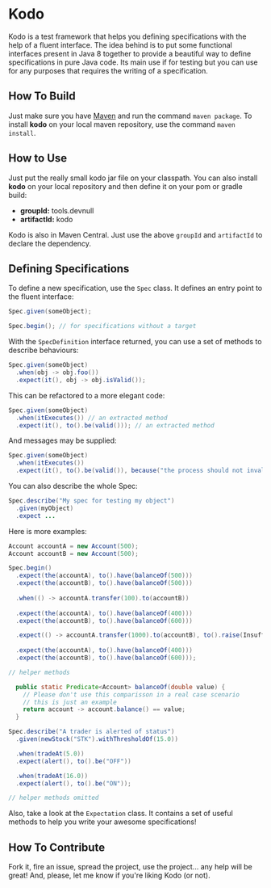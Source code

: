 # Kodo

Kodo is a test framework that helps you defining specifications with the help of a fluent interface. The idea behind
is to put some functional interfaces present in Java 8 together to provide a beautiful way to define specifications
in pure Java code. Its main use if for testing but you can use for any purposes that requires the writing of a
specification.

## How To Build

Just make sure you have [Maven][] and run the command `maven package`. To install **kodo** on your local maven repository, use the command `maven install`.

## How to Use

Just put the really small kodo jar file on your classpath. You can also install **kodo** on your local repository
and then define it on your pom or gradle build:

- **groupId:** tools.devnull
- **artifactId:** kodo

Kodo is also in Maven Central. Just use the above `groupId` and `artifactId` to declare the dependency.

## Defining Specifications

To define a new specification, use the `Spec` class. It defines an entry point to the fluent interface:

~~~java
Spec.given(someObject);

Spec.begin(); // for specifications without a target 
~~~

With the `SpecDefinition` interface returned, you can use a set of methods to describe behaviours:

~~~java
Spec.given(someObject)
  .when(obj -> obj.foo())
  .expect(it(), obj -> obj.isValid());
~~~

This can be refactored to a more elegant code:

~~~java
Spec.given(someObject)
  .when(itExecutes()) // an extracted method
  .expect(it(), to().be(valid())); // an extracted method
~~~

And messages may be supplied:

~~~java
Spec.given(someObject)
  .when(itExecutes())
  .expect(it(), to().be(valid()), because("the process should not invalidate the object"));
~~~

You can also describe the whole Spec:

~~~java
Spec.describe("My spec for testing my object")
  .given(myObject)
  .expect ...
~~~

Here is more examples:

~~~java
Account accountA = new Account(500);
Account accountB = new Account(500);

Spec.begin()
  .expect(the(accountA), to().have(balanceOf(500)))
  .expect(the(accountB), to().have(balanceOf(500)))
  
  .when(() -> accountA.transfer(100).to(accountB))
  
  .expect(the(accountA), to().have(balanceOf(400)))
  .expect(the(accountB), to().have(balanceOf(600)))

  .expect(() -> accountA.transfer(1000).to(accountB), to().raise(InsufficientBalanceException.class))
  
  .expect(the(accountA), to().have(balanceOf(400)))
  .expect(the(accountB), to().have(balanceOf(600)));

// helper methods

  public static Predicate<Account> balanceOf(double value) {
    // Please don't use this comparisson in a real case scenario
    // this is just an example
    return account -> account.balance() == value;
  }
~~~

~~~java
Spec.describe("A trader is alerted of status")
  .given(newStock("STK").withThresholdOf(15.0))

  .when(tradeAt(5.0))
  .expect(alert(), to().be("OFF"))

  .when(tradeAt(16.0))
  .expect(alert(), to().be("ON"));

// helper methods omitted
~~~

Also, take a look at the `Expectation` class. It contains a set of useful methods to help you write your awesome 
specifications!

## How To Contribute

Fork it, fire an issue, spread the project, use the project... any help will be great! And, please, let me know if
you're liking Kodo (or not).

[maven]: <https://maven.apache.org>
